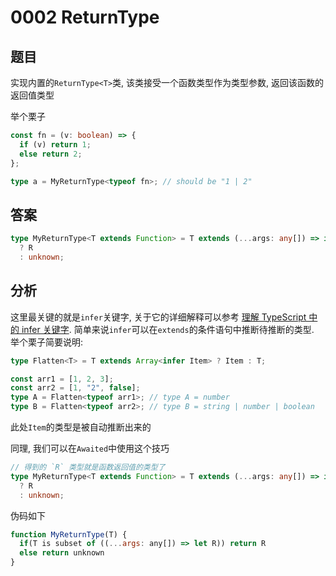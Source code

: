 # 0002 ReturnType

## 题目

实现内置的`ReturnType<T>`类, 该类接受一个函数类型作为类型参数, 返回该函数的返回值类型

举个栗子

```ts
const fn = (v: boolean) => {
  if (v) return 1;
  else return 2;
};

type a = MyReturnType<typeof fn>; // should be "1 | 2"
```

## 答案

```ts
type MyReturnType<T extends Function> = T extends (...args: any[]) => infer R
  ? R
  : unknown;
```

## 分析

这里最关键的就是`infer`关键字, 关于它的详细解释可以参考
[理解 TypeScript 中的 infer 关键字](https://juejin.cn/post/6844904170353328135).
简单来说`infer`可以在`extends`的条件语句中推断待推断的类型.  
举个栗子简要说明:

```ts
type Flatten<T> = T extends Array<infer Item> ? Item : T;

const arr1 = [1, 2, 3];
const arr2 = [1, "2", false];
type A = Flatten<typeof arr1>; // type A = number
type B = Flatten<typeof arr2>; // type B = string | number | boolean
```

此处`Item`的类型是被自动推断出来的

同理, 我们可以在`Awaited`中使用这个技巧

```ts
// 得到的 `R` 类型就是函数返回值的类型了
type MyReturnType<T extends Function> = T extends (...args: any[]) => infer R
  ? R
  : unknown;
```

伪码如下

```js
function MyReturnType(T) {
  if(T is subset of ((...args: any[]) => let R)) return R
  else return unknown
}
```
